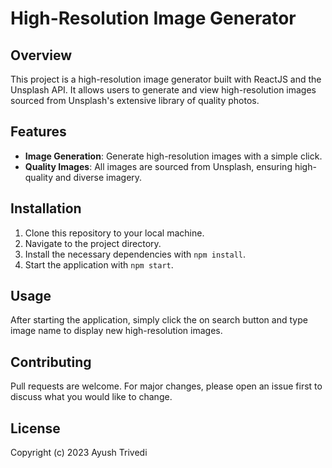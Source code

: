 # High-Resolution Image Generator

## Overview
This project is a high-resolution image generator built with ReactJS and the Unsplash API. It allows users to generate and view high-resolution images sourced from Unsplash's extensive library of quality photos.

## Features
- **Image Generation**: Generate high-resolution images with a simple click.
- **Quality Images**: All images are sourced from Unsplash, ensuring high-quality and diverse imagery.

## Installation
1. Clone this repository to your local machine.
2. Navigate to the project directory.
3. Install the necessary dependencies with `npm install`.
4. Start the application with `npm start`.

## Usage
After starting the application, simply click the on search button and type image name to display new high-resolution images.

## Contributing
Pull requests are welcome. For major changes, please open an issue first to discuss what you would like to change.

## License
Copyright (c) 2023 Ayush Trivedi
